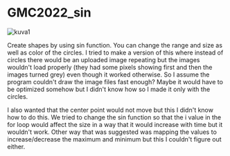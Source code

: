 # GMC2022_sin

![kuva1](https://user-images.githubusercontent.com/105856449/170893931-6a3b3371-ac3a-4cd8-81f9-e04a8ee0dccd.jpg)

Create shapes by using sin function. You can change the range and size as well as color of the circles. I tried to make a version of this where instead of circles there would be an uploaded image repeating but the images wouldn't load properly (they had some pixels showing first and then the images turned grey) even though it worked otherwise. So I assume the program couldn't draw the image files fast enough? Maybe it would have to be optimized somehow but I didn't know how so I made it only with the circles.

I also wanted that the center point would not move but this I didn't know how to do this. We tried to change the sin function so that the i value in the for loop would affect the size in a way that it would increase with time but it wouldn't work. Other way that was suggested was mapping the values to increase/decrease the maximum and minimum but this I couldn't figure out either.
